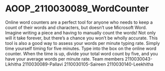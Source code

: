 # AOOP_2110030089_WordCounter
Online word counters are a perfect tool for anyone who needs to keep a count of their words and characters, but doesn’t use Microsoft Word. Imagine writing a piece and having to manually count the words! Not only will it take forever, but there’s a chance you won’t be wholly accurate.
This tool is also a good way to assess your words per minute typing rate. Simply time yourself timing for five minutes. Type into the box on the online word counter. When the time is up, divide your total word count by five, and you have your average words per minute rate.
Team members
2110030043-Likhitha
2110030089-Pallavi
2110030105-Saireen
2110030140-Leekhitha

